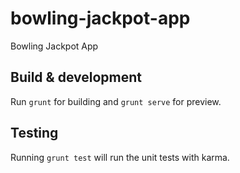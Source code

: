 # bowling-jackpot-app
Bowling Jackpot App 
## Build & development

Run `grunt` for building and `grunt serve` for preview.

## Testing

Running `grunt test` will run the unit tests with karma.
